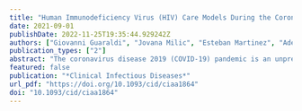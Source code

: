 ```yaml
---
title: "Human Immunodeficiency Virus (HIV) Care Models During the Coronavirus Disease 2019 (COVID-19) Era"
date: 2021-09-01
publishDate: 2022-11-25T19:35:44.929242Z
authors: ["Giovanni Guaraldi", "Jovana Milic", "Esteban Martinez", "Adeeba Kamarulzaman", "Cristina Mussini", "Laura Waters", "Anton Pozniak", "Patrick Mallon", "Jürgen K Rockstroh", "Jeffrey V Lazarus"]
publication_types: ["2"]
abstract: "The coronavirus disease 2019 (COVID-19) pandemic is an unprecedented global challenge that substantially risks reversing the progress in ending human immunodeficiency virus (HIV). At the same time, it may offer the opportunity for a new era of HIV management. This viewpoint presents the impact of COVID-19 on HIV care, including the Joint United Nations Programme on HIV/AIDS (UNAIDS) “three 90s” targets. It outlines how to enhance a patient-centered care approach, now known as the “fourth 90,” by integrating face-to-face patient–physician and telemedicine encounters. It suggests a framework for prevention and treatment of multimorbidity and frailty, to achieve a good health-related quality of life, and to preserve intrinsic capacity in all people living with HIV."
featured: false
publication: "*Clinical Infectious Diseases*"
url_pdf: "https://doi.org/10.1093/cid/ciaa1864"
doi: "10.1093/cid/ciaa1864"
---
```


